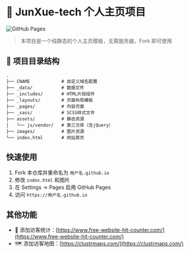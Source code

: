 # 🚀 JunXue-tech 个人主页项目

![GitHub Pages](https://img.shields.io/badge/GitHub%20Pages-Deployed-success)

> 本项目是一个纯静态的个人主页模板，无需服务器，Fork 即可使用

## 📁 项目目录结构
```
.
├── CNAME            # 自定义域名配置
├── _data/           # 数据文件
├── _includes/       # HTML片段组件
├── _layouts/        # 页面布局模板
├── _pages/          # 内容页面
├── _sass/           # SCSS样式文件
├── assets/          # 静态资源
│   └── js/vendor/   # 第三方库（含jQuery）
├── images/          # 图片资源
└── index.html       # 网站首页
```

## 快速使用
1. Fork 本仓库并重命名为 `用户名.github.io`
2. 修改 `index.html` 和图片
3. 在 Settings → Pages 启用 GitHub Pages
4. 访问 `https://用户名.github.io`

## 其他功能
- 🧭 添加访客统计：[https://www.free-website-hit-counter.com/](https://www.free-website-hit-counter.com/)
- 🗺️ 添加访客地图：[https://clustrmaps.com/](https://clustrmaps.com/)
